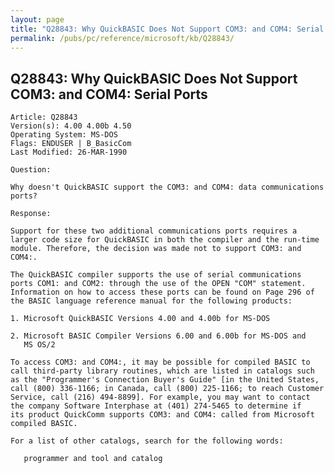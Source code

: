 ```yaml
---
layout: page
title: "Q28843: Why QuickBASIC Does Not Support COM3: and COM4: Serial Ports"
permalink: /pubs/pc/reference/microsoft/kb/Q28843/
---
```


## Q28843: Why QuickBASIC Does Not Support COM3: and COM4: Serial Ports

	Article: Q28843
	Version(s): 4.00 4.00b 4.50
	Operating System: MS-DOS
	Flags: ENDUSER | B_BasicCom
	Last Modified: 26-MAR-1990
	
	Question:
	
	Why doesn't QuickBASIC support the COM3: and COM4: data communications
	ports?
	
	Response:
	
	Support for these two additional communications ports requires a
	larger code size for QuickBASIC in both the compiler and the run-time
	module. Therefore, the decision was made not to support COM3: and
	COM4:.
	
	The QuickBASIC compiler supports the use of serial communications
	ports COM1: and COM2: through the use of the OPEN "COM" statement.
	Information on how to access these ports can be found on Page 296 of
	the BASIC language reference manual for the following products:
	
	1. Microsoft QuickBASIC Versions 4.00 and 4.00b for MS-DOS
	
	2. Microsoft BASIC Compiler Versions 6.00 and 6.00b for MS-DOS and
	   MS OS/2
	
	To access COM3: and COM4:, it may be possible for compiled BASIC to
	call third-party library routines, which are listed in catalogs such
	as the "Programmer's Connection Buyer's Guide" [in the United States,
	call (800) 336-1166; in Canada, call (800) 225-1166; to reach Customer
	Service, call (216) 494-8899]. For example, you may want to contact
	the company Software Interphase at (401) 274-5465 to determine if
	its product QuickComm supports COM3: and COM4: called from Microsoft
	compiled BASIC.
	
	For a list of other catalogs, search for the following words:
	
	   programmer and tool and catalog
